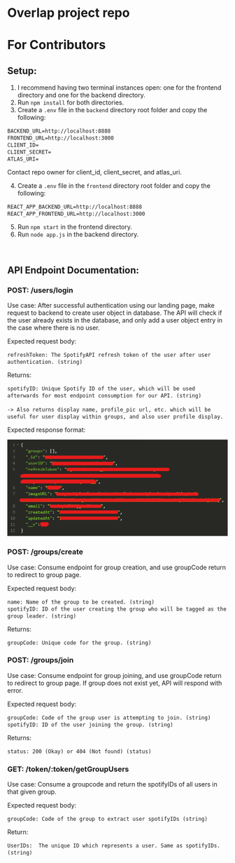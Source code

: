 # Overlap project repo

# For Contributors
## Setup:
1. I recommend having two terminal instances open: one for the frontend directory and one for the backend directory.
2. Run `npm install` for both directories.
3. Create a `.env` file in the `backend` directory root folder and copy the following:
```
BACKEND_URL=http://localhost:8888
FRONTEND_URL=http://localhost:3000
CLIENT_ID=
CLIENT_SECRET=
ATLAS_URI=
```
Contact repo owner for client_id, client_secret, and atlas_uri.

4. Create a `.env` file in the `frontend` directory root folder and copy the following:
```
REACT_APP_BACKEND_URL=http://localhost:8888
REACT_APP_FRONTEND_URL=http://localhost:3000
```
5. Run `npm start` in the frontend directory.
6. Run `node app.js` in the backend directory.  
<br/>

## API Endpoint Documentation:
### POST: /users/login
Use case:
After successful authentication using our landing page, make request to backend to create user object in database. The API will check if the user already exists in the database, and only add a user object entry in the case where there is no user.

Expected request body:
```
refreshToken: The SpotifyAPI refresh token of the user after user authentication. (string)
```

Returns:
```
spotifyID: Unique Spotify ID of the user, which will be used afterwards for most endpoint consumption for our API. (string)

-> Also returns display name, profile_pic url, etc. which will be useful for user display within groups, and also user profile display.
```
Expected response format:

![User Login API response](public/user-login-api-response.png)

### POST: /groups/create
Use case:
Consume endpoint for group creation, and use groupCode return to redirect to group page.

Expected request body:
```
name: Name of the group to be created. (string)
spotifyID: ID of the user creating the group who will be tagged as the group leader. (string)
```

Returns:
```
groupCode: Unique code for the group. (string)
```

### POST: /groups/join
Use case:
Consume endpoint for group joining, and use groupCode return to redirect to group page. If group does not exist yet, API will respond with error.

Expected request body:
```
groupCode: Code of the group user is attempting to join. (string)
spotifyID: ID of the user joining the group. (string)
```

Returns:
```
status: 200 (Okay) or 404 (Not found) (status)
```

### GET: /token/:token/getGroupUsers
Use case:
Consume a groupcode and return the spotifyIDs of all users in that given group. 

Expected request body:

```
groupCode: Code of the group to extract user spotifyIDs (string)
```

Return:

```
UserIDs:  The unique ID which represents a user. Same as spotifyIDs. (string)
```
